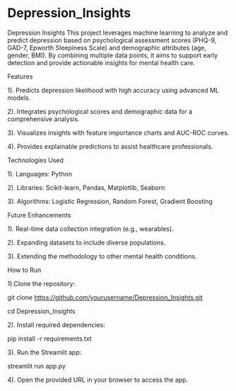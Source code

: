# Depression_Insights

Depression Insights
This project leverages machine learning to analyze and predict depression based on psychological assessment scores (PHQ-9, GAD-7, Epworth Sleepiness Scale) and demographic attributes (age, gender, BMI). By combining multiple data points, it aims to support early detection and provide actionable insights for mental health care.



Features

1). Predicts depression likelihood with high accuracy using advanced ML models.

2). Integrates psychological scores and demographic data for a comprehensive analysis.

3). Visualizes insights with feature importance charts and AUC-ROC curves.

4). Provides explainable predictions to assist healthcare professionals.

Technologies Used

1). Languages: Python

2). Libraries: Scikit-learn, Pandas, Matplotlib, Seaborn

3). Algorithms: Logistic Regression, Random Forest, Gradient Boosting


Future Enhancements

1). Real-time data collection integration (e.g., wearables).

2). Expanding datasets to include diverse populations.

3). Extending the methodology to other mental health conditions.








How to Run

1).Clone the repository:


git clone https://github.com/yourusername/Depression_Insights.git

cd Depression_Insights


2). Install required dependencies:


pip install -r requirements.txt


3). Run the Streamlit app:

streamlit run app.py

4). Open the provided URL in your browser to access the app.
